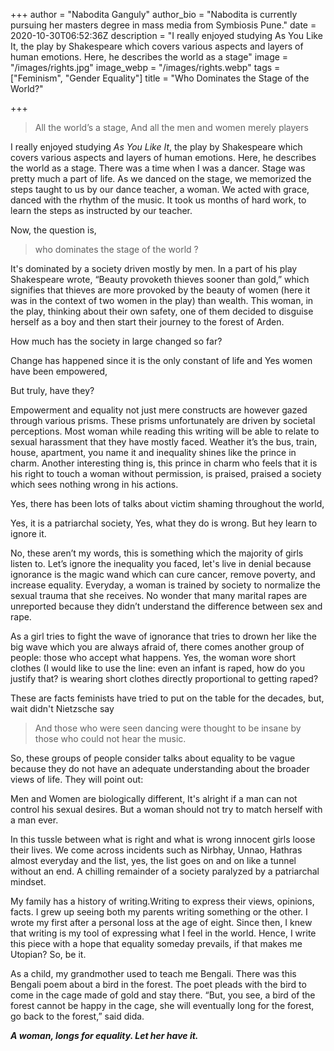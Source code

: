+++
author = "Nabodita Ganguly"
author_bio = "Nabodita is currently pursuing her masters degree in mass media from Symbiosis Pune."
date = 2020-10-30T06:52:36Z
description = "I really enjoyed studying As You Like It, the play by Shakespeare which covers various aspects and layers of human emotions. Here, he describes the world as a stage"
image = "/images/rights.jpg"
image_webp = "/images/rights.webp"
tags = ["Feminism", "Gender Equality"]
title = "Who Dominates the Stage of the World?"

+++
> All the world’s a stage, And all the men and women merely players

I really enjoyed studying _As You Like It_, the play by Shakespeare which covers various aspects and layers of human emotions. Here, he describes the world as a stage. There was a time when I was a dancer. Stage was pretty much a part of life. As we danced on the stage, we memorized the steps taught to us by our dance teacher, a woman. We acted with grace, danced with the rhythm of the music. It took us months of hard work, to learn the steps as instructed by our teacher.

Now, the question is,

> who dominates the stage of the world ?

It's dominated by a society driven mostly by men. In a part of his play Shakespeare wrote, “Beauty provoketh thieves sooner than gold,” which signifies that thieves are more provoked by the beauty of women (here it was in the context of two women in the play) than wealth. This woman, in the play, thinking about their own safety, one of them decided to disguise herself as a boy and then start their journey to the forest of Arden.

How much has the society in large changed so far?

Change has happened since it is the only constant of life and Yes women have been empowered,

But truly, have they?

Empowerment and equality not just mere constructs are however gazed through various prisms. These prisms unfortunately are driven by societal perceptions. Most woman while reading this writing will be able to relate to sexual harassment that they have mostly faced. Weather it’s the bus, train, house, apartment, you name it and inequality shines like the prince in charm. Another interesting thing is, this prince in charm who feels that it is his right to touch a woman without permission, is praised, praised a society which sees nothing wrong in his actions.

Yes, there has been lots of talks about victim shaming throughout the world,

Yes, it is a patriarchal society, Yes, what they do is wrong. But hey learn to ignore it.

No, these aren’t my words, this is something which the majority of girls listen to. Let’s ignore the inequality you faced, let's live in denial because ignorance is the magic wand which can cure cancer, remove poverty, and increase equality. Everyday, a woman is trained by society to normalize the sexual trauma that she receives. No wonder that many marital rapes are unreported because they didn’t understand the difference between sex and rape.

As a girl tries to fight the wave of ignorance that tries to drown her like the big wave which you are always afraid of, there comes another group of people: those who accept what happens. Yes, the woman wore short clothes (I would like to use the line: even an infant is raped, how do you justify that? is wearing short clothes directly proportional to getting raped?

These are facts feminists have tried to put on the table for the decades, but, wait didn't Nietzsche say

> And those who were seen dancing were thought to be insane by those who could not hear the music.

So, these groups of people consider talks about equality to be vague because they do not have an adequate understanding about the broader views of life. They will point out:

Men and Women are biologically different, It's alright if a man can not control his sexual desires. But a woman should not try to match herself with a man ever.

In this tussle between what is right and what is wrong innocent girls loose their lives. We come across incidents such as Nirbhay, Unnao, Hathras almost everyday and the list, yes, the list goes on and on like a tunnel without an end. A chilling remainder of a society paralyzed by a patriarchal mindset.

My family has a history of writing.Writing to express their views, opinions, facts. I grew up seeing both my parents writing something or the other. I wrote my first after a personal loss at the age of eight. Since then, I knew that writing is my tool of expressing what I feel in the world. Hence, I write this piece with a hope that equality someday prevails, if that makes me Utopian? So, be it.

As a child, my grandmother used to teach me Bengali. There was this Bengali poem about a bird in the forest. The poet pleads with the bird to come in the cage made of gold and stay there. “But, you see, a bird of the forest cannot be happy in the cage, she will eventually long for the forest, go back to the forest,” said dida.

**_A woman, longs for equality. Let her have it._**